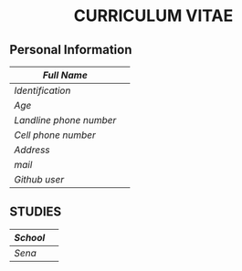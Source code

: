 <center> <h1>CURRICULUM VITAE</h1></center>

<center>
<h2>

</h2>
</center>

 <center><h2></h2></center>

## **Personal Information**

| *Full Name*             |  |
|-------------------------|-----------------------------------|
| *Identification*        |  |
| *Age*                   |  |
| *Landline phone number* |  |
| *Cell phone number*     |  |
| *Address*               |  |
| *mail*                  |  |
| *Github user*           |  |

## **STUDIES**

| *School*  |  |
|-----------|-------------------------------|
| *Sena*    |  |